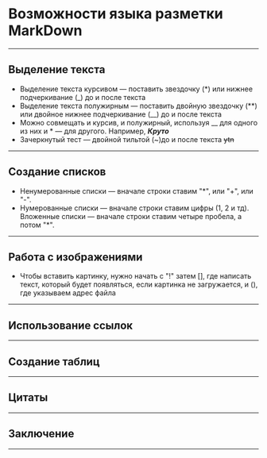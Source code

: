 # Возможности языка разметки MarkDown
---
## **Выделение текста**
* Выделение текста курсивом — поставить звездочку (*) или нижнее подчеркивание (_) до и после текста
* Выделение текста полужирным — поставить двойную звездочку (**) или двойное нижнее подчеркивание (__) до и после текста
* Можно совмещать и курсив, и полужирный, используя __ для одного из них и * — для другого. Например, **_Круто_**
* Зачеркнутый тест — двойной тильтой (~)до и после текста ~~ytn~~
---
## **Создание списков**
* Ненумерованные списки — вначале строки ставим "*", или "+", или "-".
* Нумерованные списки — вначале строки ставим цифры (1, 2 и тд).
Вложенные списки — вначале строки ставим четыре пробела, а потом "*".
---
## **Работа с изображениями**
* Чтобы вставить картинку, нужно начать с "!" затем [], где написать текст, который будет появляться, если картинка не загружается, и (), где указываем адрес файла
---
## Использование ссылок
---
## Создание таблиц
---
## Цитаты
---
## Заключение
---